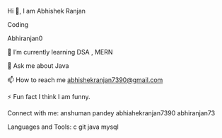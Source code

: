 Hi 👋,  I am Abhishek Ranjan

Coding

Abhiranjan0

  🌱 I’m currently learning DSA , MERN

💬 Ask me about Java

📫 How to reach me abhishekranjan7390@gmail.com

⚡ Fun fact I think I am funny.

Connect with me:
anshuman pandey abhiahekranjan7390 abhiranjan73 

Languages and Tools:
c git java mysql

